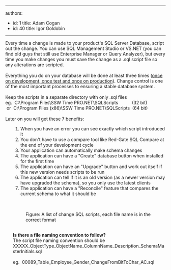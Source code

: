 

---
authors:
  - id: 1
    title: Adam Cogan
  - id: 40
    title: Igor Goldobin
---




<span class='intro'> Every time a change is made to your product's SQL Server Database, script out the change. You can use SQL Management Studio or VS.NET (you can find old guys that still use Enterprise Manager or Query Analyzer), but every time you make changes you must save the change as a .sql script file so any alterations are scripted. <br>
<br>
Everything you do on your database will be done at least three times (<a shape="rect" href="/do-you-have-separate-development-testing-and-production-environments">once on development, once test and once on production</a>). Change control is one of the most important processes to ensuring a stable database system.&#160;<br>
<br>
Keep the scripts in a separate directory with only .sql files <br>
eg.&#160;&#160;C&#58;\Program Files\SSW Time PRO.NET\SQLScripts&#160;&#160;&#160;&#160;&#160;&#160;&#160;&#160; &#160; (32 bit)<br>
&#160;or&#160;&#160;C&#58;\Program Files (x86)\SSW Time PRO.NET\SQLScripts&#160; (64 bit)<br>
<br>
Later on you will get these&#160;7 benefits&#58; 
 </span>


  <ol>
    <ol>
        <li>When you have an error you can see exactly which script introduced it </li>
        <li>You don't have to use a compare tool like Red-Gate SQL Compare at the end of your development cycle </li>
        <li>Your application can automatically make schema changes </li>
        <li>The application can have a &quot;Create&quot; database button when installed for the first time </li>
        <li>The application can have an &quot;Upgrade&quot; button and work out itself if this new version needs scripts to be run </li>
        <li>The application can tell if it is an old version (as a newer version may have upgraded the schema), so you only use the latest clients </li>
        <li>The application can have a &quot;Reconcile&quot; feature that compares the current schema to what it should be </li>
    </ol>
    <br>
    <dl class="image">
        <dt><img alt="" src="/PublishingImages/ChangeScripts.jpg" />&#160;</dt>
        <dd>Figure&#58; A list of change SQL scripts, each file name is in the correct format </dd>
    </dl>
    <br>
    <strong>Is there a file naming convention to follow?</strong><br>
    The script file naming convention should be XXXXX_ObjectType_ObjectName_ColumnName_Description_SchemaMasterInitials.sql <br>
    <br>
    eg.&#160; 00089_Table_Employee_Gender_ChangeFromBitToChar_AC.sql<br>
</ol>



